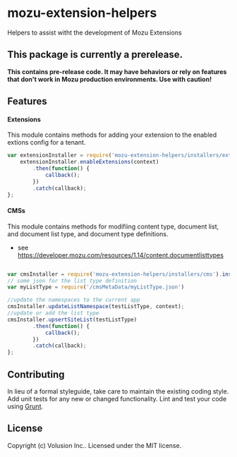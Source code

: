 # mozu-extension-helpers

Helpers to assist witht the development of Mozu Extensions

## This package is currently a prerelease.
**This contains pre-release code. It may have behaviors or rely on features that don't work in Mozu production environments. Use with caution!**



## Features
#### Extensions
This module contains methods for adding your extension to the enabled extions config for a tenant.

```js
var extensionInstaller = require('mozu-extension-helpers/installers/extensions').installer();
    extensionInstaller.enableExtensions(context)
        .then(function() {
            callback();
        })
        .catch(callback);
};
```

#### CMSs
This module contains methods for modifiing content type, document list, and document list type, and document type definitions.
  - see https://developer.mozu.com/resources/1.14/content.documentlisttypes

```js

var cmsInstaller = require('mozu-extension-helpers/installers/cms').installer();
// some json for the list type definition
var myListType = require('/cmsMetaData/myListType.json')

//update the namespaces to the current app 
cmsInstaller.updateListNamespace(testListType, context);
//update or add the list type
cmsInstaller.upsertSiteList(testListType)
        .then(function() {
            callback();
        })
        .catch(callback);
};
```

## Contributing
In lieu of a formal styleguide, take care to maintain the existing coding style. Add unit tests for any new or changed functionality. Lint and test your code using [Grunt](http://gruntjs.com/).

## License
Copyright (c) Volusion Inc.. Licensed under the MIT license.
